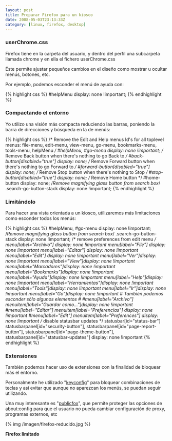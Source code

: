 ```yaml
---
layout: post
title: Preparar Firefox para un kiosco
date: 2008-05-03T23:13:33Z
category: [linux, firefox, desktop]
---
```


### userChrome.css 

Firefox tiene en la carpeta del usuario, y dentro del perfil una subcarpeta llamada chrome y en ella el fichero userChrome.css

Éste permite ajustar pequeños cambios en el diseño como mostrar u ocultar menús, botones, etc.

Por ejemplo, podemos esconder el menú de ayuda con:

{% highlight css %}
    #helpMenu display: none !important; 
{% endhighlight %}

### Compactando el entorno 

Yo utilizo una visión más compacta reduciendo las barras, poniendo la barra de direcciones y búsqueda en la de menús:

{% highlight css %}
    /* Remove the Edit and Help menus Id's for all toplevel menus: file-menu, edit-menu, view-menu, go-menu, bookmarks-menu, tools-menu, helpMenu */
    #helpMenu, #go-menu  display: none !important; 
     /* Remove Back button when there's nothing to go Back to */
    #back-button[disabled="true"]  display: none;  /* Remove Forward button when there's nothing to go Forward to */
    #forward-button[disabled="true"]  display: none;   /* Remove Stop button when there's nothing to Stop */
    #stop-button[disabled="true"]  display: none;  /* Remove Home button */
    #home-button  display: none;  /*Remove magnifying glass button from search box*/
    .search-go-button-stack  display: none !important; 
{% endhighlight %}

### Limitándolo 

Para hacer una vista orientada a un kiosco, utilizaremos más limitaciones como esconder todos los menús:

{% highlight css %}
    #helpMenu, #go-menu  display: none !important; 
    /*Remove magnifying glass button from search box*/
    .search-go-button-stack  display: none !important;  /* remove preferences from edit menu */
    menu[label="Archivo"] display: none !important
    menu[label="File"] display: none !important
    menu[label="Editar"] display: none !important
    menu[label="Edit"] display: none !important
    menu[label="Ver"]display: none !important
    menu[label="View"]display: none !important
    menu[label="Marcadores"]display: none !important
    menu[label="Bookmarks"]display: none !important
    menu[label="Ayuda"]display: none !important
    menu[label="Help"]display: none !important
    menu[label="Herramientas"]display: none !important
    menu[label="Tools"]display: none !important
    menu[label="Ir"]display: none !important
    menu[label="Go"]display: none !important # También podemos esconder sólo algunos elementos
    #
    #menu[label="Archivo"] menuitem[label="Guardar como..."]display: none !important
    #menu[label="Editar"] menuitem[label="Preferencias"] display: none !important
    #menu[label="Edit"] menuitem[label="Preferences"] display: none !important /* disable statusbar updates */
    statusbar[id="status-bar"] statusbarpanel[id="security-button"], statusbarpanel[id="page-report-button"], statusbarpanel[id="page-theme-button"], statusbarpanel[id="statusbar-updates"]  display: none !important
{% endhighlight %}

### Extensiones 

También podemos hacer uso de extensiones con la finalidad de bloquear más el entorno.

Personalmente he utilizado "[keyconfig](https://addons.mozilla.org/es-ES/firefox/addon/6105)" para bloquear combinaciones de teclas y así evitar que aunque no aparezcan los menús, se puedan seguir utilizando.

Una muy interesante es "[publicfox](https://addons.mozilla.org/es-ES/firefox/addon/3911)", que permite proteger las opciones de about:config para que el usuario no pueda cambiar configuración de proxy, programas externos, etc

{% img /imagen/firefox-reducido.jpg %}

**Firefox limitado**

